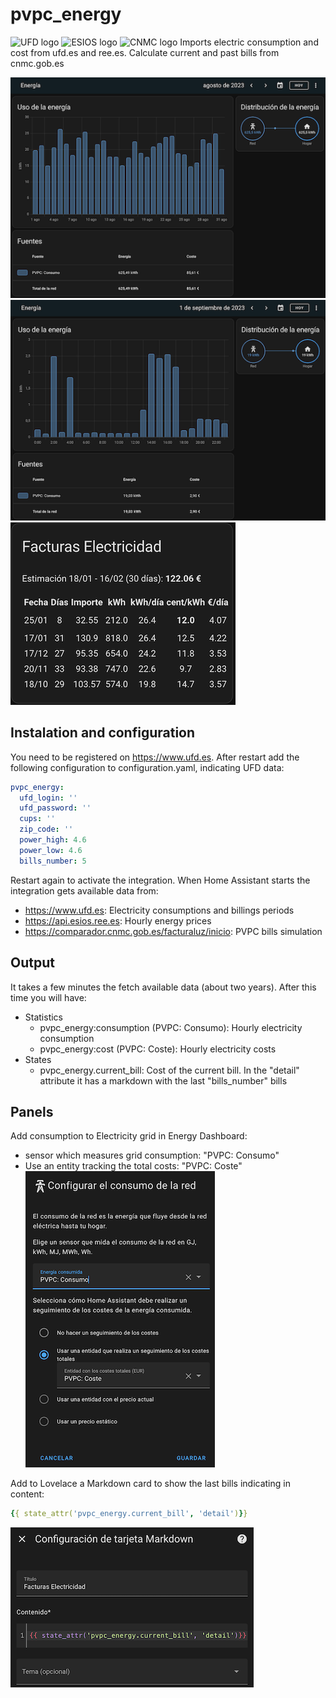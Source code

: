 # pvpc_energy
![UFD logo](https://github.com/yinyang17/pvpc_energy/raw/main/assets/logo-ufd.png) ![ESIOS logo](https://github.com/yinyang17/pvpc_energy/raw/main/assets/logo-esios.svg) ![CNMC logo](https://github.com/yinyang17/pvpc_energy/raw/main/assets/logo-cnmc.png)
Imports electric consumption and cost from ufd.es and ree.es. Calculate current and past bills from cnmc.gob.es

![Monthly consumption](https://github.com/yinyang17/pvpc_energy/raw/main/assets/energy-monthly.png)
![Daily consumption](https://github.com/yinyang17/pvpc_energy/raw/main/assets/energy-daily.png)
![Bills](https://github.com/yinyang17/pvpc_energy/raw/main/assets/bills.png)

## Instalation and configuration
You need to be registered on https://www.ufd.es.
After restart add the following configuration to configuration.yaml, indicating UFD data:
```yaml
pvpc_energy:
  ufd_login: ''
  ufd_password: ''
  cups: ''
  zip_code: ''
  power_high: 4.6
  power_low: 4.6
  bills_number: 5
```

Restart again to activate the integration. When Home Assistant starts the integration gets available data from:
* https://www.ufd.es: Electricity consumptions and billings periods
* https://api.esios.ree.es: Hourly energy prices
* https://comparador.cnmc.gob.es/facturaluz/inicio: PVPC bills simulation


## Output
It takes a few minutes the fetch available data (about two years). After this time you will have:
* Statistics
    * pvpc_energy:consumption (PVPC: Consumo): Hourly electricity consumption
    * pvpc_energy:cost (PVPC: Coste): Hourly electricity costs
* States
    * pvpc_energy.current_bill: Cost of the current bill. In the "detail" attribute it has a markdown with the last "bills_number" bills


## Panels
Add consumption to Electricity grid in Energy Dashboard:
* sensor which measures grid consumption: "PVPC: Consumo"
* Use an entity tracking the total costs: "PVPC: Coste"
![Grid consumption configuration](https://github.com/yinyang17/pvpc_energy/raw/main/assets/grid-consumption-configuration.png)

Add to Lovelace a Markdown card to show the last bills indicating in content:
```yml
{{ state_attr('pvpc_energy.current_bill', 'detail')}}
```
![Markdown card configuration](https://github.com/yinyang17/pvpc_energy/raw/main/assets/markdown-card-config.png)
